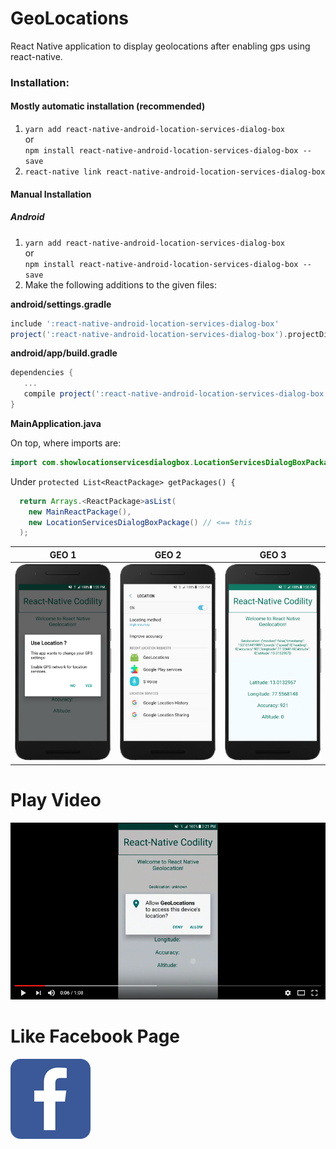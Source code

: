 # GeoLocations
React Native application to display geolocations after enabling gps using react-native.

### Installation:

#### Mostly automatic installation (recommended)

1. `yarn add react-native-android-location-services-dialog-box`
<br/>or<br/>
`npm install react-native-android-location-services-dialog-box --save`
2. `react-native link react-native-android-location-services-dialog-box`

#### Manual Installation

##### Android

1. `yarn add react-native-android-location-services-dialog-box`
<br/>or<br/>
`npm install react-native-android-location-services-dialog-box --save`
2. Make the following additions to the given files:

**android/settings.gradle**

```gradle
include ':react-native-android-location-services-dialog-box'
project(':react-native-android-location-services-dialog-box').projectDir = new File(rootProject.projectDir, '../node_modules/react-native-android-location-services-dialog-box/android')
```

**android/app/build.gradle**

```gradle
dependencies {
   ...
   compile project(':react-native-android-location-services-dialog-box')
}
```

**MainApplication.java**

On top, where imports are:
```java
import com.showlocationservicesdialogbox.LocationServicesDialogBoxPackage;
```

Under `protected List<ReactPackage> getPackages() {`  
```java
  return Arrays.<ReactPackage>asList(
    new MainReactPackage(),
    new LocationServicesDialogBoxPackage() // <== this
  );
```


GEO 1     |  GEO 2 |  GEO 3 |
:---------:|:----------:|:---------:
![](https://github.com/ReactNativeCodility/GeoLocation/blob/master/design/gps.png?raw=true)  |  ![](https://github.com/ReactNativeCodility/GeoLocation/blob/master/design/enable.png?raw=true) |  ![](https://github.com/ReactNativeCodility/GeoLocation/blob/master/design/location.png?raw=true) 

# Play Video
[![](https://github.com/ReactNativeCodility/GeoLocation/blob/master/design/react-geo.png?raw=true)](https://youtu.be/0zxf51nunao "Click here to watch")

# Like Facebook Page
[![](https://github.com/AndroidCodility/Barchart-Graph/blob/master/design/fb.png?raw=true)](https://www.facebook.com/androidcodility/ "Click here")
